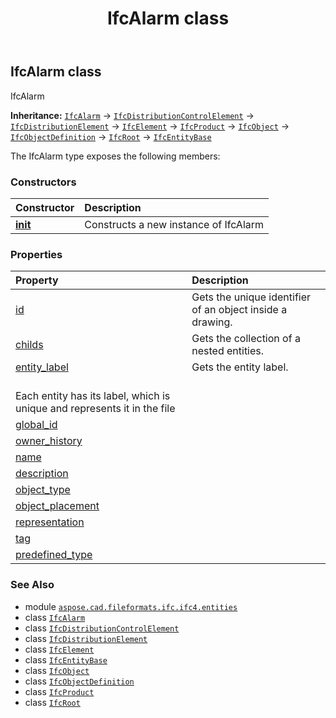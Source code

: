﻿---
title: IfcAlarm class
second_title: Aspose.CAD for Python via .NET API References
description: 
type: docs
weight: 160
url: /python-net/aspose.cad.fileformats.ifc.ifc4.entities/ifcalarm/
is_root: false
---

## IfcAlarm class

IfcAlarm



**Inheritance:** [`IfcAlarm`](/cad/python-net/aspose.cad.fileformats.ifc.ifc4.entities/ifcalarm) → 
[`IfcDistributionControlElement`](/cad/python-net/aspose.cad.fileformats.ifc.ifc4.entities/ifcdistributioncontrolelement) → 
[`IfcDistributionElement`](/cad/python-net/aspose.cad.fileformats.ifc.ifc4.entities/ifcdistributionelement) → 
[`IfcElement`](/cad/python-net/aspose.cad.fileformats.ifc.ifc4.entities/ifcelement) → 
[`IfcProduct`](/cad/python-net/aspose.cad.fileformats.ifc.ifc4.entities/ifcproduct) → 
[`IfcObject`](/cad/python-net/aspose.cad.fileformats.ifc.ifc4.entities/ifcobject) → 
[`IfcObjectDefinition`](/cad/python-net/aspose.cad.fileformats.ifc.ifc4.entities/ifcobjectdefinition) → 
[`IfcRoot`](/cad/python-net/aspose.cad.fileformats.ifc.ifc4.entities/ifcroot) → 
[`IfcEntityBase`](/cad/python-net/aspose.cad.fileformats.ifc/ifcentitybase)



The IfcAlarm type exposes the following members:

### Constructors
| Constructor | Description |
| :- | :- |
| [__init__](/cad/python-net/aspose.cad.fileformats.ifc.ifc4.entities/ifcalarm/__init__/#) | Constructs a new instance of IfcAlarm |


### Properties
| Property | Description |
| :- | :- |
| [id](/cad/python-net/aspose.cad.fileformats.ifc.ifc4.entities/ifcalarm/id) | Gets the unique identifier of an object inside a drawing. |
| [childs](/cad/python-net/aspose.cad.fileformats.ifc.ifc4.entities/ifcalarm/childs) | Gets the collection of a nested entities. |
| [entity_label](/cad/python-net/aspose.cad.fileformats.ifc.ifc4.entities/ifcalarm/entity_label) | Gets the entity label.<br/>Each entity has its label, which is unique and represents it in the file |
| [global_id](/cad/python-net/aspose.cad.fileformats.ifc.ifc4.entities/ifcalarm/global_id) |  |
| [owner_history](/cad/python-net/aspose.cad.fileformats.ifc.ifc4.entities/ifcalarm/owner_history) |  |
| [name](/cad/python-net/aspose.cad.fileformats.ifc.ifc4.entities/ifcalarm/name) |  |
| [description](/cad/python-net/aspose.cad.fileformats.ifc.ifc4.entities/ifcalarm/description) |  |
| [object_type](/cad/python-net/aspose.cad.fileformats.ifc.ifc4.entities/ifcalarm/object_type) |  |
| [object_placement](/cad/python-net/aspose.cad.fileformats.ifc.ifc4.entities/ifcalarm/object_placement) |  |
| [representation](/cad/python-net/aspose.cad.fileformats.ifc.ifc4.entities/ifcalarm/representation) |  |
| [tag](/cad/python-net/aspose.cad.fileformats.ifc.ifc4.entities/ifcalarm/tag) |  |
| [predefined_type](/cad/python-net/aspose.cad.fileformats.ifc.ifc4.entities/ifcalarm/predefined_type) |  |



### See Also
* module [`aspose.cad.fileformats.ifc.ifc4.entities`](..)
* class [`IfcAlarm`](/cad/python-net/aspose.cad.fileformats.ifc.ifc4.entities/ifcalarm)
* class [`IfcDistributionControlElement`](/cad/python-net/aspose.cad.fileformats.ifc.ifc4.entities/ifcdistributioncontrolelement)
* class [`IfcDistributionElement`](/cad/python-net/aspose.cad.fileformats.ifc.ifc4.entities/ifcdistributionelement)
* class [`IfcElement`](/cad/python-net/aspose.cad.fileformats.ifc.ifc4.entities/ifcelement)
* class [`IfcEntityBase`](/cad/python-net/aspose.cad.fileformats.ifc/ifcentitybase)
* class [`IfcObject`](/cad/python-net/aspose.cad.fileformats.ifc.ifc4.entities/ifcobject)
* class [`IfcObjectDefinition`](/cad/python-net/aspose.cad.fileformats.ifc.ifc4.entities/ifcobjectdefinition)
* class [`IfcProduct`](/cad/python-net/aspose.cad.fileformats.ifc.ifc4.entities/ifcproduct)
* class [`IfcRoot`](/cad/python-net/aspose.cad.fileformats.ifc.ifc4.entities/ifcroot)

